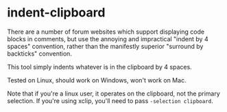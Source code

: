 # indent-clipboard

There are a number of forum websites which support displaying code blocks
in comments, but use the annoying and impractical "indent by 4 spaces" convention,
rather than the manifestly superior "surround by backticks" convention.

This tool simply indents whatever is in the clipboard by 4 spaces.

Tested on Linux, should work on Windows, won't work on Mac.

Note that if you're a linux user, it operates on the clipboard, not the primary 
selection. If you're using xclip, you'll need to pass `-selection clipboard`.
